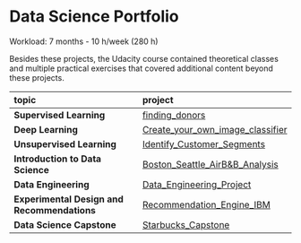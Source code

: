 # Data Science Portfolio
Workload: 7 months - 10 h/week (280 h)

Besides these projects, the Udacity course contained theoretical classes and multiple practical exercises that covered additional content beyond these projects.

| topic | project |
|:-------|:-------|
|**Supervised Learning**|[finding_donors](https://github.com/gonzalo-munillag/UDACITY_DataScience/blob/master/finding_donors/finding_donors.ipynb)|
|**Deep Learning**|[Create_your_own_image_classifier](https://github.com/gonzalo-munillag/UDACITY_DataScience/blob/master/Create_your_own_image_classifier/Image%20Classifier%20Project.ipynb)|
|**Unsupervised Learning**|[Identify_Customer_Segments](https://github.com/gonzalo-munillag/UDACITY_DataScience/blob/master/Identity_Customer_Segments/Identify_Customer_Segments.ipynb)|
|**Introduction to Data Science**|[Boston_Seattle_AirB&B_Analysis](https://github.com/gonzalo-munillag/UDACITY_DataScience/tree/master/Boston_Seattle_AirB%26B_Anaylsis)|
|**Data Engineering**|[Data_Engineering_Project](https://github.com/gonzalo-munillag/UDACITY_DataScience/tree/master/Data_Engineering_Project)|
|**Experimental Design and Recommendations**|[Recommendation_Engine_IBM](https://github.com/gonzalo-munillag/UDACITY_DataScience/blob/master/Recommendation_Engine_IBM/Recommendations_with_IBM.ipynb)|
|**Data Science Capstone**|[Starbucks_Capstone](https://github.com/gonzalo-munillag/UDACITY_dataScience/tree/master/Starbucks_Capstone_Challenge)|

